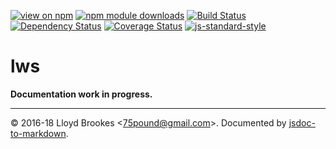 [![view on npm](https://img.shields.io/npm/v/lws.svg)](https://www.npmjs.org/package/lws)
[![npm module downloads](https://img.shields.io/npm/dt/lws.svg)](https://www.npmjs.org/package/lws)
[![Build Status](https://travis-ci.org/lwsjs/lws.svg?branch=master)](https://travis-ci.org/lwsjs/lws)
[![Dependency Status](https://david-dm.org/lwsjs/lws.svg)](https://david-dm.org/lwsjs/lws)
[![Coverage Status](https://coveralls.io/repos/github/lwsjs/lws/badge.svg)](https://coveralls.io/github/lwsjs/lws)
[![js-standard-style](https://img.shields.io/badge/code%20style-standard-brightgreen.svg)](https://github.com/feross/standard)

# lws

**Documentation work in progress.**

* * *

&copy; 2016-18 Lloyd Brookes \<75pound@gmail.com\>. Documented by [jsdoc-to-markdown](https://github.com/jsdoc2md/jsdoc-to-markdown).
